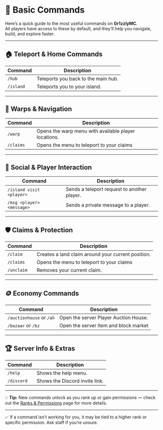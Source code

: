# 🔧 Basic Commands

Here’s a quick guide to the most useful commands on **Gr1zzlyMC**.  
All players have access to these by default, and they’ll help you navigate, build, and explore faster.

---

## 🏠 Teleport & Home Commands

| Command | Description |
|--------|-------------|
| `/hub` | Teleports you back to the main hub. |
| `/island` | Teleports you to your island. |

---

## 📍 Warps & Navigation

| Command | Description |
|--------|-------------|
| `/warp` | Opens the warp menu with available player locations. |
| `/claims` | Opens the menu to teleport to your claims |


---

## 👥 Social & Player Interaction

| Command | Description |
|--------|-------------|
| `/island visit <player>` | Sends a teleport request to another player. |
| `/msg <player> <message>` | Sends a private message to a player. |

---

## 🛡️ Claims & Protection

| Command | Description |
|--------|-------------|
| `/claim` | Creates a land claim around your current position. |
| `/claims` | Opens the menu to teleport to your claims |
| `/unclaim` | Removes your current claim. |

---

## 🪙 Economy Commands

| Command | Description |
|--------|-------------|
| `/auctionhouse` or `/ah`  | Open the server Player Auction House. |
| `/bazaar` or `/bz`  | Open the server Item and block market |

---

## 🏆 Server Info & Extras

| Command | Description |
|--------|-------------|
| `/help` | Shows the help menu. |
| `/discord` | Shows the Discord invite link. |

---

💡 **Tip:** New commands unlock as you rank up or gain permissions — check out the [Ranks & Permissions](../features/ranks.md) page for more details.

---

✅ If a command isn’t working for you, it may be tied to a higher rank or specific permission. Ask staff if you’re unsure.
